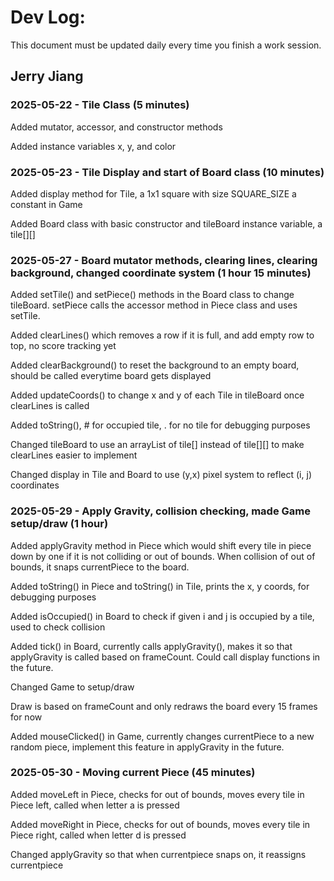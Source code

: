 # Dev Log:

This document must be updated daily every time you finish a work session.

## Jerry Jiang

### 2025-05-22 - Tile Class (5 minutes)
Added mutator, accessor, and constructor methods

Added instance variables x, y, and color

### 2025-05-23 - Tile Display and start of Board class (10 minutes)
Added display method for Tile, a 1x1 square with size SQUARE_SIZE a constant in Game

Added Board class with basic constructor and tileBoard instance variable, a tile[][]

### 2025-05-27 - Board mutator methods, clearing lines, clearing background, changed coordinate system (1 hour 15 minutes)
Added setTile() and setPiece() methods in the Board class to change tileBoard. setPiece calls the accessor method in Piece class and uses setTile.

Added clearLines() which removes a row if it is full, and add empty row to top, no score tracking yet

Added clearBackground() to reset the background to an empty board, should be called everytime board gets displayed

Added updateCoords() to change x and y of each Tile in tileBoard once clearLines is called

Added toString(), # for occupied tile, . for no tile for debugging purposes


Changed tileBoard to use an arrayList of tile[] instead of tile[][] to make clearLines easier to implement

Changed display in Tile and Board to use (y,x) pixel system to reflect (i, j) coordinates

### 2025-05-29 - Apply Gravity, collision checking, made Game setup/draw (1 hour)
Added applyGravity method in Piece which would shift every tile in piece down by one if it is not colliding or out of bounds. When collision of out of bounds, it snaps currentPiece to the board.

Added toString() in Piece and toString() in Tile, prints the x, y coords, for debugging purposes

Added isOccupied() in Board to check if given i and j is occupied by a tile, used to check collision

Added tick() in Board, currently calls applyGravity(), makes it so that applyGravity is called based on frameCount. Could call display functions in the future.

Changed Game to setup/draw

Draw is based on frameCount and only redraws the board every 15 frames for now

Added mouseClicked() in Game, currently changes currentPiece to a new random piece, implement this feature in applyGravity in the future.

### 2025-05-30 - Moving current Piece (45 minutes)
Added moveLeft in Piece, checks for out of bounds, moves every tile in Piece left, called when letter a is pressed

Added moveRight in Piece, checks for out of bounds, moves every tile in Piece right, called when letter d is pressed

Changed applyGravity so that when currentpiece snaps on, it reassigns currentpiece